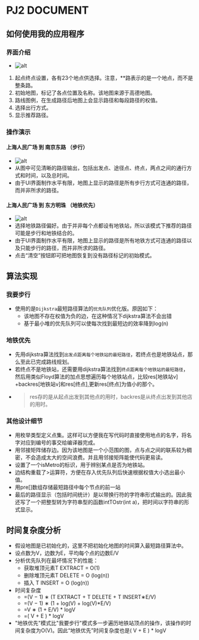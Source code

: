 # PJ2 DOCUMENT
## 如何使用我的应用程序
### 界面介绍
* ![alt](1.1.png)
1. 起点终点设置，各有23个地点供选择。注意，**路表示的是一个地点，而不是整条路。
2. 初始地图，标记了各点位置及名称。该地图来源于高德地图。
3. 路线图例，在生成路径后地图上会显示路径和每段路径的权值。
4. 选择出行方式。
5. 显示推荐路径。
### 操作演示
#### 上海人民广场 到 南京东路 （步行）
* ![alt](1.2.png)
* 从图中可见清晰的路径输出，包括出发点、途径点、终点，两点之间的通行方式和时间，以及总时间。
* 由于UI界面制作水平有限，地图上显示的路径是所有步行方式可连通的路径，而并非所求的路径。

#### 上海人民广场 到 东方明珠 （地铁优先）
* ![alt](1.3.png)
* 选择地铁路径偏好。由于并非每个点都设有地铁站，所以该模式下推荐的路径可能是步行和地铁结合的。
* 由于UI界面制作水平有限，地图上显示的路径是所有地铁方式可连通的路径以及只能步行的路径，而并非所求的路径。
* 点击“清空”按钮即可把地图恢复到没有路径标记的初始模式。

## 算法实现
### 我要步行
* 使用的是`Dijkstra`最短路径算法的`优先队列`优化版。原因如下：
  * 该地图不存在权值为负的边，在这种情况下dijkstra算法不会出错
  * 基于最小堆的优先队列可以使每次找到最短边的效率降到log(n)

### 地铁优先
* 先用dijkstra算法找到`出发点距离每个地铁站的最短路径`，若终点也是地铁站点，那么至此已完成路线规划。
* 若终点不是地铁站，还需要用dijkstra算法找到`终点距离每个地铁站的最短路径`，然后用类似Floyd算法的加点思想遍历每个地铁站点，比较res[地铁站v] +backres[地铁站v]和res[终点],更新res[终点]为值小的那个。
* >res存的是从起点出发到其他点的用时，backres是从终点出发到其他店的用时。

### 其他设计细节
* 用枚举类型定义点集。这样可以方便我在写代码时直接使用地点的名字，将名字对应到编号的事交给编译器完成。
* 用邻接矩阵储存边。因为该地图是一个小范围的图，点与点之间的联系较为稠密，不会造成太大的空间浪费。并且用邻接矩阵能使代码更易读。
* 设置了一个isMetro的标识，用于辨别某点是否为地铁站。
* 边结构重载了>运算符，方便在存入优先队列后快速根据权值大小选出最小值。
* 用pre[]数组存储最短路径中每个节点的前一站
* 最后的路径显示（包括时间统计）是以带换行符的字符串形式输出的。因此我还写了一个把整型转为字符串型的函数intTOstr(int a)，把时间以字符串的形式显示。

## 时间复杂度分析
* 假设地图是已初始化的，这里不把初始化地图的时间算入最短路径算法中。
* 设点数为V，边数为E，平均每个点的边数E/V
* 分析优先队列在最坏情况下的性能：
  * 获取堆顶元素T EXTRACT = O(1)
  * 删除堆顶元素T DELETE = O (log(n))
  * 插入  T INSERT = O (log(n))
* 时间复杂度
  * =(V − 1) ∗ (T EXTRACT + T DELETE + T INSERT∗E/V)
  * =(V − 1) ∗ (1 + log(V) + log(V)*E/V)
  * =V ∗ (1 + E/V) * logV
  * =( V + E ) * logV
* "地铁优先"模式比"我要步行"模式多一步遍历地铁站顶点的操作，该操作的时间复杂度为O(V)。因此“地铁优先”时间复杂度也是( V + E ) * logV
